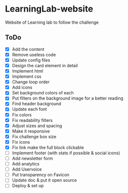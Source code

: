 # LearningLab-website
Website of Learning lab to follow the challenge

## ToDo
- [x] Add the content
- [x] Remove useless code
- [x] Update config files
- [x] Design the card element in detail
- [x] Implement html
- [x] Implement css
- [x] Change loop order
- [x] Add icons
- [x] Set background colors of each
- [x] Put filters on the background image for a better reading
- [x] Find header background
- [x] Update each font
- [x] Fix colors
- [x] Fix readability filters
- [x] Adjust sizes and spacing
- [x] Make it responsive
- [x] Fix challenge box size
- [x] Fix icons
- [x] Fix link make the full block clickable
- [ ] Implement footer (with stats if possible & social icons)
- [ ] Add newsletter form
- [ ] Add analytics
- [ ] Add Uservoice
- [ ] Put transparency on Favicon
- [ ] Update doc & put it open source
- [ ] Deploy & set up
